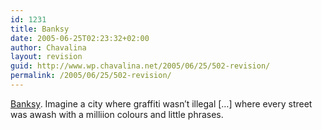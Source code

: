 ```yaml
---
id: 1231
title: Banksy
date: 2005-06-25T02:23:32+02:00
author: Chavalina
layout: revision
guid: http://www.wp.chavalina.net/2005/06/25/502-revision/
permalink: /2005/06/25/502-revision/
---
```

<a href="http://www.banksy.co.uk" target="_blank">Banksy</a>. Imagine a city where graffiti wasn&prime;t illegal [&#8230;] where every street was awash with a milliion colours and little phrases.